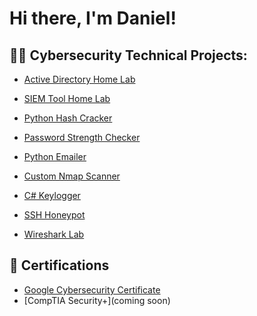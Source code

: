 <h1>Hi there, I'm Daniel!</h1>

<h2>👨‍💻 Cybersecurity Technical Projects:</h2>


- [Active Directory Home Lab](https://github.com/1317786/ActiveDirectoryLab)

- [SIEM Tool Home Lab](https://github.com/1317786/SIEMHomeLab)
  
- [Python Hash Cracker](https://github.com/1317786/Python-Hash-Cracker)

- [Password Strength Checker](https://github.com/1317786/Password-Strength-Checker)

- [Python Emailer](https://github.com/1317786/Python-Emailer-)

- [Custom Nmap Scanner](https://github.com/1317786/Custom-Nmap-Scanner)

- [C# Keylogger](https://github.com/1317786/Keylogger)

- [SSH Honeypot](https://github.com/1317786/SSH-Honeypot)

- [Wireshark Lab](https://github.com/1317786/Wireshark-Lab)













  

<h2>📝 Certifications</h2>


- [Google Cybersecurity Certificate](https://www.credly.com/badges/aba3ca12-6933-42ec-8a87-e0061fe98b4b/public_url)
- [CompTIA Security+](coming soon)

